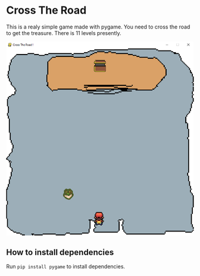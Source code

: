 # Cross The Road

This is a realy simple game made with pygame.
You need to cross the road to get the treasure.
There is 11 levels presently.

![Screenshot](doc/screenshot.png)


## How to install dependencies

Run `pip install pygame` to install dependencies.